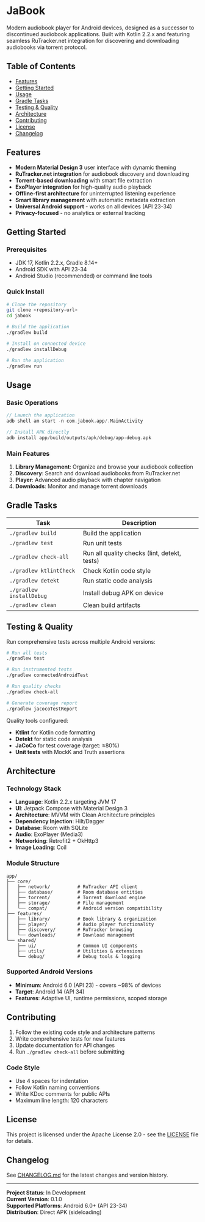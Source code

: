 # JaBook

Modern audiobook player for Android devices, designed as a successor to discontinued audiobook applications. Built with Kotlin 2.2.x and featuring seamless RuTracker.net integration for discovering and downloading audiobooks via torrent protocol.

## Table of Contents

- [Features](#features)
- [Getting Started](#getting-started)
- [Usage](#usage)
- [Gradle Tasks](#gradle-tasks)
- [Testing & Quality](#testing--quality)
- [Architecture](#architecture)
- [Contributing](#contributing)
- [License](#license)
- [Changelog](#changelog)

## Features

- **Modern Material Design 3** user interface with dynamic theming
- **RuTracker.net integration** for audiobook discovery and downloading
- **Torrent-based downloading** with smart file extraction
- **ExoPlayer integration** for high-quality audio playback
- **Offline-first architecture** for uninterrupted listening experience
- **Smart library management** with automatic metadata extraction
- **Universal Android support** - works on all devices (API 23-34)
- **Privacy-focused** - no analytics or external tracking

## Getting Started

### Prerequisites

- JDK 17, Kotlin 2.2.x, Gradle 8.14+
- Android SDK with API 23-34
- Android Studio (recommended) or command line tools

### Quick Install

```bash
# Clone the repository
git clone <repository-url>
cd jabook

# Build the application
./gradlew build

# Install on connected device
./gradlew installDebug

# Run the application
./gradlew run
```

## Usage

### Basic Operations

```kotlin
// Launch the application
adb shell am start -n com.jabook.app/.MainActivity

// Install APK directly
adb install app/build/outputs/apk/debug/app-debug.apk
```

### Main Features

1. **Library Management**: Organize and browse your audiobook collection
2. **Discovery**: Search and download audiobooks from RuTracker.net
3. **Player**: Advanced audio playback with chapter navigation
4. **Downloads**: Monitor and manage torrent downloads

## Gradle Tasks

| Task | Description |
|------|-------------|
| `./gradlew build` | Build the application |
| `./gradlew test` | Run unit tests |
| `./gradlew check-all` | Run all quality checks (lint, detekt, tests) |
| `./gradlew ktlintCheck` | Check Kotlin code style |
| `./gradlew detekt` | Run static code analysis |
| `./gradlew installDebug` | Install debug APK on device |
| `./gradlew clean` | Clean build artifacts |

## Testing & Quality

Run comprehensive tests across multiple Android versions:

```bash
# Run all tests
./gradlew test

# Run instrumented tests
./gradlew connectedAndroidTest

# Run quality checks
./gradlew check-all

# Generate coverage report
./gradlew jacocoTestReport
```

Quality tools configured:
- **Ktlint** for Kotlin code formatting
- **Detekt** for static code analysis
- **JaCoCo** for test coverage (target: ≥80%)
- **Unit tests** with MockK and Truth assertions

## Architecture

### Technology Stack

- **Language**: Kotlin 2.2.x targeting JVM 17
- **UI**: Jetpack Compose with Material Design 3
- **Architecture**: MVVM with Clean Architecture principles
- **Dependency Injection**: Hilt/Dagger
- **Database**: Room with SQLite
- **Audio**: ExoPlayer (Media3)
- **Networking**: Retrofit2 + OkHttp3
- **Image Loading**: Coil

### Module Structure

```
app/
├── core/
│   ├── network/          # RuTracker API client
│   ├── database/         # Room database entities
│   ├── torrent/          # Torrent download engine
│   ├── storage/          # File management
│   └── compat/           # Android version compatibility
├── features/
│   ├── library/          # Book library & organization
│   ├── player/           # Audio player functionality
│   ├── discovery/        # RuTracker browsing
│   └── downloads/        # Download management
└── shared/
    ├── ui/               # Common UI components
    ├── utils/            # Utilities & extensions
    └── debug/            # Debug tools & logging
```

### Supported Android Versions

- **Minimum**: Android 6.0 (API 23) - covers ~98% of devices
- **Target**: Android 14 (API 34)
- **Features**: Adaptive UI, runtime permissions, scoped storage

## Contributing

1. Follow the existing code style and architecture patterns
2. Write comprehensive tests for new features
3. Update documentation for API changes
4. Run `./gradlew check-all` before submitting

### Code Style

- Use 4 spaces for indentation
- Follow Kotlin naming conventions
- Write KDoc comments for public APIs
- Maximum line length: 120 characters

## License

This project is licensed under the Apache License 2.0 - see the [LICENSE](LICENSE) file for details.

## Changelog

See [CHANGELOG.md](CHANGELOG.md) for the latest changes and version history.

---

**Project Status**: In Development  
**Current Version**: 0.1.0  
**Supported Platforms**: Android 6.0+ (API 23-34)  
**Distribution**: Direct APK (sideloading) 